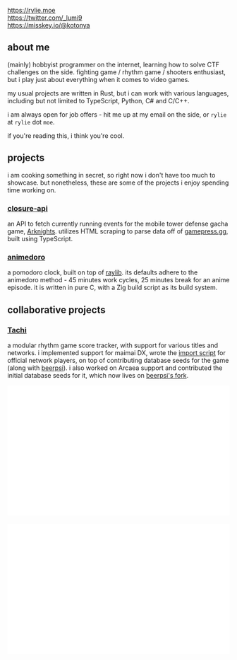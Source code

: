 https://rylie.moe \
https://twitter.com/_lumi9 \
https://misskey.io/@kotonya

## about me

(mainly) hobbyist programmer on the internet, learning how to solve CTF challenges on the side. fighting game / rhythm game / shooters enthusiast, but i play just about everything when it comes to video games.

my usual projects are written in Rust, but i can work with various languages, including but not limited to TypeScript, Python, C# and C/C++.

i am always open for job offers - hit me up at my email on the side, or `rylie` at `rylie` dot `moe`.

if you're reading this, i think you're cool.

## projects

i am cooking something in secret, so right now i don't have too much to showcase. but nonetheless, these are some of the projects i enjoy spending time working on.

### [closure-api](https://github.com/j1nxie/closure-api)

an API to fetch currently running events for the mobile tower defense gacha game, [Arknights](https://arknights.global). utilizes HTML scraping to parse data off of [gamepress.gg](https://gamepress.gg), built using TypeScript.

### [animedoro](https://github.com/j1nxie/animedoro)

a pomodoro clock, built on top of [raylib](https://github.com/raysan5/raylib). its defaults adhere to the animedoro method - 45 minutes work cycles, 25 minutes break for an anime episode. it is written in pure C, with a Zig build script as its build system.

## collaborative projects

### [Tachi](https://github.com/zkldi/Tachi)

a modular rhythm game score tracker, with support for various titles and networks. i implemented support for maimai DX, wrote the [import script](https://github.com/j1nxie/kt-maimaidx-site-importer) for official network players, on top of contributing database seeds for the game (along with [beerpsi](https://github.com/beer-psi)). i also worked on Arcaea support and contributed the initial database seeds for it, which now lives on [beerpsi's fork](https://github.com/beer-psi/Tachi).

![](https://raw.githubusercontent.com/j1nxie/github-stats/master/generated/overview.svg)
![]()
![](https://raw.githubusercontent.com/j1nxie/github-stats/master/generated/languages.svg)
![]()
